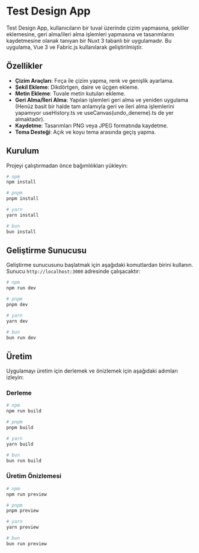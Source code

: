 # Test Design App

Test Design App, kullanıcıların bir tuval üzerinde çizim yapmasına, şekiller eklemesine, geri alma/ileri alma işlemleri yapmasına ve tasarımlarını kaydetmesine olanak tanıyan bir Nuxt 3 tabanlı bir uygulamadır. Bu uygulama, Vue 3 ve Fabric.js kullanılarak geliştirilmiştir.

## Özellikler

- **Çizim Araçları**: Fırça ile çizim yapma, renk ve genişlik ayarlama.
- **Şekil Ekleme**: Dikdörtgen, daire ve üçgen ekleme.
- **Metin Ekleme**: Tuvale metin kutuları ekleme.
- **Geri Alma/İleri Alma**: Yapılan işlemleri geri alma ve yeniden uygulama (Henüz basit bir halde tam anlamıyla geri ve ileri alma işlemlerini yapamıyor useHistory.ts ve useCanvas(undo_deneme).ts de yer almaktadır).
- **Kaydetme**: Tasarımları PNG veya JPEG formatında kaydetme.
- **Tema Desteği**: Açık ve koyu tema arasında geçiş yapma.

## Kurulum

Projeyi çalıştırmadan önce bağımlılıkları yükleyin:

```bash
# npm
npm install

# pnpm
pnpm install

# yarn
yarn install

# bun
bun install
```

## Geliştirme Sunucusu

Geliştirme sunucusunu başlatmak için aşağıdaki komutlardan birini kullanın. Sunucu `http://localhost:3000` adresinde çalışacaktır:

```bash
# npm
npm run dev

# pnpm
pnpm dev

# yarn
yarn dev

# bun
bun run dev
```

## Üretim

Uygulamayı üretim için derlemek ve önizlemek için aşağıdaki adımları izleyin:

### Derleme

```bash
# npm
npm run build

# pnpm
pnpm build

# yarn
yarn build

# bun
bun run build
```

### Üretim Önizlemesi

```bash
# npm
npm run preview

# pnpm
pnpm preview

# yarn
yarn preview

# bun
bun run preview
```


